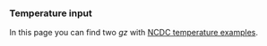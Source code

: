 ### Temperature input

In this page you can find two *gz* with [NCDC temperature examples](https://github.com/tomwhite/hadoop-book/tree/master/input/ncdc/all).